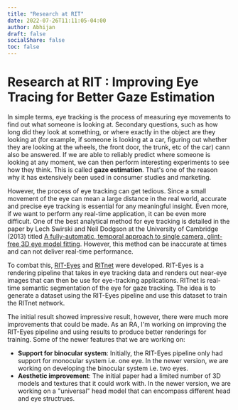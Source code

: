 ```yaml
---
title: "Research at RIT"
date: 2022-07-26T11:11:05-04:00
author: Abhijan
draft: false
socialShare: false
toc: false
---
```


# Research at RIT : Improving Eye Tracing for Better Gaze Estimation

In simple terms, eye tracking is the process of measuring eye movements to find out what someone is looking at. Secondary questions, such as how long did they look at something, or where exactly in the object are they looking at (for example, if someone is looking at a car, figuring out whether they are looking at the wheels, the front door, the trunk, etc of the car) cann also be answered. If we are able to reliably predict where someone is looking at any moment, we can then perform interesting experiments to see how they think. This is called **gaze estimation**. That's one of the reason why it has extensively been used in consumer studies and marketing.

However, the process of eye tracking can get tedious. Since a small movement of the eye can mean a large distance in the real world, accurate and precise eye tracking is essential for any meaningful insight. Even more, if we want to perform any real-time application, it can be even more difficult. One of the best analytical method for eye tracking is detailed in the paper by Lech Swirski and Neil Dodgson at the University of Cambridge (2013) titled [A fully-automatic, temporal approach to single camera, glint-free
3D eye model fitting](https://www.cl.cam.ac.uk/research/rainbow/projects/eyemodelfit/files/Swirski,%20Dodgson%20-%202013%20-%20A%20fully-automatic,%20temporal%20approach%20to%20single%20camera,%20glint-free%203D%20eye%20model%20fitting.pdf). However, this method can be inaccurate at times and can not deliver real-time performance.

To combat this, [RIT-Eyes](https://arxiv.org/abs/2006.03642) and [RITnet](https://arxiv.org/abs/1910.00694) were developed. RIT-Eyes is a rendering pipeline that takes in eye tracking data and renders out near-eye images that can then be use for eye-tracking applications. RITnet is real-time semantic segmentation of the eye for gaze tracking. The idea is to generate a dataset using the RIT-Eyes pipeline and use this dataset to train the RITnet network.

The initial result showed impressive result, however, there were much more improvements that could be made. As an RA, I'm working on improving the RIT-Eyes pipeline and using results to produce better renderings for training. Some of the newer features that we are working on:
- **Support for binocular system**: Initially, the RIT-Eyes pipeline only had support for monocular system i.e. one eye. In the newer version, we are working on developing the binocular system i.e. two eyes.
- **Aesthetic improvement**: The initial paper had a limited number of 3D models and textures that it could work with. In the newer version, we are working on a "universal" head model that can encompass different head and eye structrues.